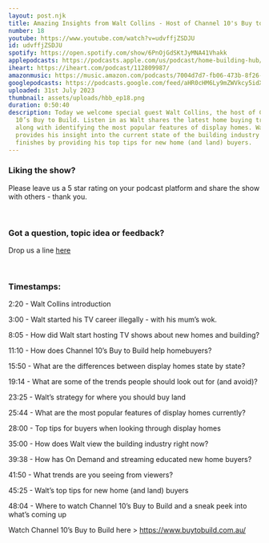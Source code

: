 ```yaml
---
layout: post.njk
title: Amazing Insights from Walt Collins - Host of Channel 10's Buy to Build
number: 18
youtube: https://www.youtube.com/watch?v=udvffjZSDJU
id: udvffjZSDJU
spotify: https://open.spotify.com/show/6PnOjGdSKtJyMNA41Vhakk
applepodcasts: https://podcasts.apple.com/us/podcast/home-building-hub/id1681936589
iheart: https://iheart.com/podcast/112809987/
amazonmusic: https://music.amazon.com/podcasts/7004d7d7-fb06-473b-8f26-8ce9992cac11
googlepodcasts: https://podcasts.google.com/feed/aHR0cHM6Ly9mZWVkcy5idXp6c3Byb3V0LmNvbS8yMTM5MTU1LnJzcw==
uploaded: 31st July 2023
thumbnail: assets/uploads/hbb_ep18.png
duration: 0:50:40
description: Today we welcome special guest Walt Collins, the host of Channel
  10’s Buy to Build. Listen in as Walt shares the latest home buying trends
  along with identifying the most popular features of display homes. Walt also
  provides his insight into the current state of the building industry and
  finishes by providing his top tips for new home (and land) buyers.
---
```

### Liking the show?

Please leave us a 5 star rating on your podcast platform and share the show with others - thank you.

<br>

### Got a question, topic idea or feedback?

Drop us a line <a href="/contact" id="contact-us" target="_blank">here</a>

<br>

### Timestamps:

2:20 - Walt Collins introduction 

3:00 - Walt started his TV career illegally - with his mum’s wok.

8:05 - How did Walt start hosting TV shows about new homes and building? 

11:10 - How does Channel 10’s Buy to Build help homebuyers?

15:50 - What are the differences between display homes state by state?

19:14 - What are some of the trends people should look out for (and avoid)? 

23:25 - Walt’s strategy for where you should buy land

25:44 - What are the most popular features of display homes currently?

28:00 - Top tips for buyers when looking through display homes

35:00 - How does Walt view the building industry right now?

39:38 - How has On Demand and streaming educated new home buyers?  

41:50 - What trends are you seeing from viewers?

45:25 - Walt’s top tips for new home (and land) buyers

48:04 - Where to watch Channel 10’s Buy to Build and a sneak peek into what’s coming up

Watch Channel 10’s Buy to Build here > https://www.buytobuild.com.au/